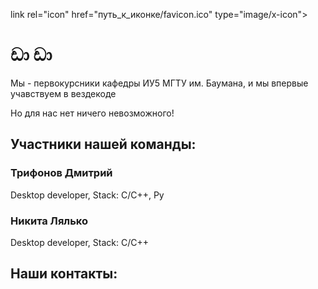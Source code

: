 link rel="icon" href="путь_к_иконке/favicon.ico" type="image/x-icon">
# ඩා ඩා

Мы - первокурсники кафедры ИУ5 МГТУ им. Баумана, и мы впервые
учавствуем в вездекоде

Но для нас нет ничего невозможного!

## Участники нашей команды:

### Трифонов Дмитрий


Desktop developer, Stack: C/C++, Py

### Никита Лялько



Desktop developer, Stack: C/C++

## Наши контакты:

<p><a href="https://vk.com/dj1vs>Дмитрий</a></p>
    
  

